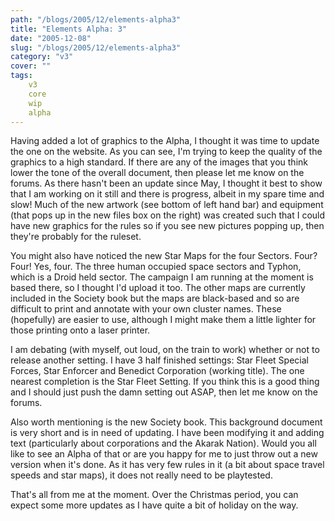 ```yaml
---
path: "/blogs/2005/12/elements-alpha3"
title: "Elements Alpha: 3"
date: "2005-12-08"
slug: "/blogs/2005/12/elements-alpha3"
category: "v3"
cover: ""
tags:
    v3
    core
    wip
    alpha
---
```


Having added a lot of graphics to the Alpha, I thought it was time to update the one on the website. As you can see, I'm trying to keep the quality of the graphics to a high standard. If there are any of the images that you think lower the tone of the overall document, then please let me know on the forums. As there hasn't been an update since May, I thought it best to show that I am working on it still and there is progress, albeit in my spare time and slow! Much of the new artwork (see bottom of left hand bar) and equipment (that pops up in the new files box on the right) was created such that I could have new graphics for the rules so if you see new pictures popping up, then they're probably for the ruleset.

You might also have noticed the new Star Maps for the four Sectors. Four? Four! Yes, four. The three human occupied space sectors and Typhon, which is a Droid held sector. The campaign I am running at the moment is based there, so I thought I'd upload it too. The other maps are currently included in the Society book but the maps are black-based and so are difficult to print and annotate with your own cluster names. These (hopefully) are easier to use, although I might make them a little lighter for those printing onto a laser printer.

I am debating (with myself, out loud, on the train to work) whether or not to release another setting. I have 3 half finished settings: Star Fleet Special Forces, Star Enforcer and Benedict Corporation (working title). The one nearest completion is the Star Fleet Setting. If you think this is a good thing and I should just push the damn setting out ASAP, then let me know on the forums.

Also worth mentioning is the new Society book. This background document is very short and is in need of updating. I have been modifying it and adding text (particularly about corporations and the Akarak Nation). Would you all like to see an Alpha of that or are you happy for me to just throw out a new version when it's done. As it has very few rules in it (a bit about space travel speeds and star maps), it does not really need to be playtested.

That's all from me at the moment. Over the Christmas period, you can expect some more updates as I have quite a bit of holiday on the way.    